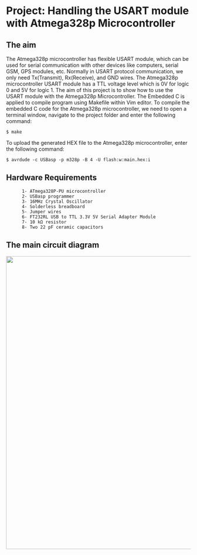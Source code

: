 # Project: Handling the USART module with Atmega328p Microcontroller

## The aim
The Atmega328p microcontroller has flexible USART module, which can be used for serial communication with other devices like computers, serial GSM, GPS modules, etc. Normally in USART protocol communication, we only need Tx(Transmit), Rx(Receive), and GND wires. The Atmega328p microcontroller USART module has a TTL voltage level which is 0V for logic 0 and 5V for logic 1.
The aim of this project is to show how to use the USART module with the Atmega328p Microcontroller. The Embedded C is applied to compile program using Makefile within Vim editor. 
To compile the embedded C code for the Atmega328p microcontroller, we need to open a terminal window, navigate to the project folder and enter the following command:
```
$ make
```
To upload the generated HEX file to the Atmega328p microcontroller, enter the following command:
```
$ avrdude -c USBasp -p m328p -B 4 -U flash:w:main.hex:i
```

## Hardware Requirements
```
      1- ATmega328P-PU microcontroller
      2- USBasp programmer
      3- 16MHz Crystal Oscillator
      4- Solderless breadboard
      5- Jumper wires
      6- FT232RL USB to TTL 3.3V 5V Serial Adapter Module
      7- 10 kΩ resistor
      8- Two 22 pF ceramic capacitors
```

## The main circuit diagram
<img src="https://github.com/user-attachments/assets/da512ecf-4c4f-4474-98ef-805816bcaef4" width="800">
